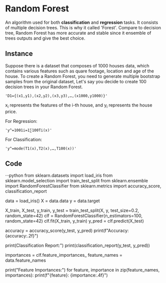 # Random Forest
An algorithm used for both **classification** and **regression** tasks. It consists of multiple decision trees. This is why it called 'Forest'. Compare to decision tree, Random Forest has more accurate and stable since it ensemble of trees outputs and give the best choice.
## Instance
Suppose there is a dataset that composes of 1000 houses data, which contains various features such as quare footage, location and age of the house.
To create a Random Forest, you need to generate multiple bootstrap samples from the original dataset, Let's say you decide to create 100 decision trees in your Random Forest.
    
    'D1​={(x1​,y1​),(x2​,y2​),(x3​,y3​),…,(x1000​,y1000​)}'

x<sub>i</sub> represents the features of the i-th house, and y<sub>i</sub> represents the house price.

For Regression:

    'y^​=1001​i=1∑100​Ti​(x)'

For Classification:

    'y^​=mode(T1​(x),T2​(x),…,T100​(x))'

## Code
···python
from sklearn.datasets import load_iris
from sklearn.model_selection import train_test_split
from sklearn.ensemble import RandomForestClassifier
from sklearn.metrics import accuracy_score, classification_report

data = load_iris()
X = data.data
y = data.target

X_train, X_test, y_train, y_test = train_test_split(X, y, test_size=0.2, random_state=42)
clf = RandomForestClassifier(n_estimators=100, random_state=42)
clf.fit(X_train, y_train)
y_pred = clf.predict(X_test)

accuracy = accuracy_score(y_test, y_pred)
print(f"Accuracy: {accuracy:.2f}")

print(Classification Report:")
print(classification_report(y_test, y_pred))

importances = clf.feature_importances_
feature_names = data.feature_names

print("Feature Importances:")
for feature, importance in zip(feature_names, importances):
    print(f"{feature}: {importance:.4f}")
